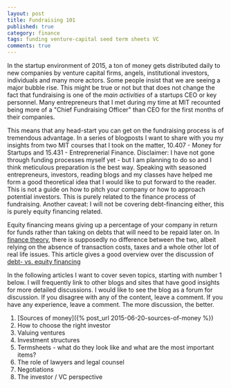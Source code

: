 ```yaml
---
layout: post
title: Fundraising 101
published: true
category: finance
tags: funding venture-capital seed term sheets VC
comments: true
---
```


In the startup environment of 2015, a ton of money gets distributed daily to new companies by venture capital firms, angels, institutional investors, individuals and many more actors. Some people insist that we are seeing a major bubble rise. This might be true or not but that does not change the fact that fundraising is one of the *main activities* of a startups CEO or key personnel. Many entrepreneurs that I met during my time at MIT recounted being more of a "Chief Fundraising Officer" than CEO for the first months of their companies.

This means that any head-start you can get on the fundraising process is of tremendous advantage. In a series of blogposts I want to share with you my insights from two MIT courses that I took on the matter, 10.407 - Money for Startups and 15.431 - Entreprenerial Finance. Disclaimer: I have not gone through funding processes myself yet - but I am planning to do so and I think meticulous preparation is the best way. Speaking with seasoned entrepreneurs, investors, reading blogs and my classes have helped me form a good theoretical idea that I would like to put forward to the reader. This is not a guide on how to pitch your company or how to approach potential investors. This is purely related to the finance process of fundraising. Another caveat: I will not be covering debt-financing either, this is purely equity financing related. 

<div class="message">Equity financing means giving up a percentage of your company in return for funds rather than taking on debts that will need to be repaid later on. In <a href="https://en.wikipedia.org/wiki/Modigliani%E2%80%93Miller_theorem" target="_blank">finance theory</a>, there is supposedly no difference between the two, albeit relying on the absence of transaction costs, taxes and a whole other lot of real life issues. This article gives a good overview over the discussion of <a href="http://www.nfib.com/article/ital-50036/" target="_blank">debt- vs. equity financing</a></div>

In the following articles I want to cover seven topics, starting with number 1 below. I will frequently link to other blogs and sites that have good insights for more detailed discussions. I would like to see the blog as a forum for discussion. If you disagree with any of the content, leave a comment. If you have any experience, leave a comment. The more discussion, the better. 

1. [Sources of money]({% post_url 2015-06-20-sources-of-money %})
2. How to choose the right investor
3. Valuing ventures
4. Investment structures
5. Termsheets - what do they look like and what are the most important items?
6. The role of lawyers and legal counsel
7. Negotiations
8. The investor / VC perspective